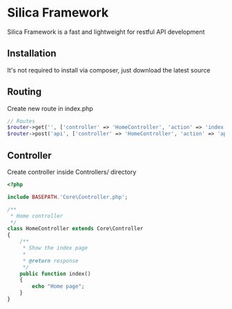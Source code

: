 # Silica Framework
Silica Framework is a fast and lightweight for restful API development

## Installation

It's not required to install via composer, just download the latest source

## Routing

Create new route in index.php  

```php
// Routes
$router->get('', ['controller' => 'HomeController', 'action' => 'index']);
$router->post('api', ['controller' => 'HomeController', 'action' => 'api']);
```

## Controller

Create controller inside Controllers/ directory

```php
<?php

include BASEPATH.'Core\Controller.php';

/**
 * Home controller
 */
class HomeController extends Core\Controller
{
    /**
     * Show the index page
     *
     * @return response
     */
    public function index()
    {
        echo "Home page";
    }
}

```
